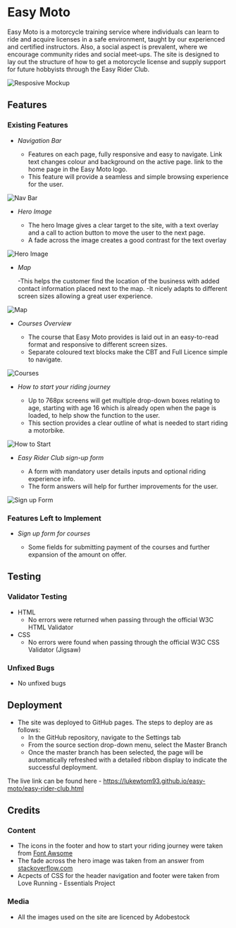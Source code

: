 # Easy Moto

Easy Moto is a motorcycle training service where individuals can learn to ride and acquire licenses in a safe environment, taught by our experienced and certified instructors. Also, a social aspect is prevalent, where we encourage community rides and social meet-ups. The site is designed to lay out the structure of how to get a motorcycle license and supply support for future hobbyists through the Easy Rider Club.

![Resposive Mockup](assets/images/easy_moto_mockup.jpg)

## Features

### Existing Features

- _Navigation Bar_

    - Features on each page, fully responsive and easy to navigate. Link text changes colour and background on the active page. link to the home page in the Easy Moto logo.
    - This feature will provide a seamless and simple browsing experience for the user.

![Nav Bar](assets/images/easy_moto_navigation.png)

- _Hero Image_

    - The hero Image gives a clear target to the site, with a text overlay and a call to action button to move the user to the next page.
    - A fade across the image creates a good contrast for the text overlay 

![Hero Image](assets/images/hero_image.png)

- _Map_

    -This helps the customer find the location of the business with added contact information placed next to the map.
    -It nicely adapts to different screen sizes allowing a great user experience.

![Map](assets/images/easy_moto_map.png)

- _Courses Overview_

    - The course that Easy Moto provides is laid out in an easy-to-read format and responsive to different screen sizes.
    - Separate coloured text blocks make the CBT and Full Licence simple to navigate.

![Courses](assets/images/easy_moto_courses.png)

- _How to start your riding journey_

    - Up to 768px screens will get multiple drop-down boxes relating to age, starting with age 16 which is already open when the page is loaded, to help show the function to the user.
    - This section provides a clear outline of what is needed to start riding a motorbike.

![How to Start](assets/images/how_to_start.png)

- _Easy Rider Club sign-up form_

    - A form with mandatory user details inputs and optional riding experience info.
    - The form answers will help for further improvements for the user.

![Sign up Form](assets/images/sign_up_form.png)


### Features Left to Implement

- _Sign up form for courses_

    - Some fields for submitting payment of the courses and further expansion of the amount on offer.

## Testing

### Validator Testing

- HTML
  - No errors were returned when passing through the official W3C HTML Validator
- CSS
  - No errors were found when passing through the official W3C CSS Validator (Jigsaw)

### Unfixed Bugs

- No unfixed bugs

## Deployment

- The site was deployed to GitHub pages. The steps to deploy are as follows: 
  - In the GitHub repository, navigate to the Settings tab 
  - From the source section drop-down menu, select the Master Branch
  - Once the master branch has been selected, the page will be automatically refreshed with a detailed ribbon display to indicate the successful deployment. 

The live link can be found here - https://lukewtom93.github.io/easy-moto/easy-rider-club.html

## Credits

### Content

- The icons in the footer and how to start your riding journey were taken from [Font Awsome](https://fontawesome.com/)
- The fade across the hero image was taken from an answer from [stackoverflow.com](https://stackoverflow.com/questions/22666063/how-to-fade-the-edge-of-a-div-with-just-css)
- Acpects of CSS for the header navigation and footer were taken from Love Running - Essentials Project

### Media

- All the images used on the site are licenced by Adobestock